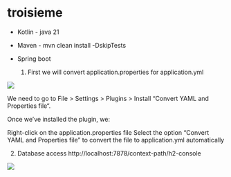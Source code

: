 # troisieme

- Kotlin - java 21
- Maven - mvn clean install -DskipTests
- Spring boot

  1. First we will convert application.properties for application.yml
 <img src="img/Captura de Tela 2024-07-17 às 14.31.32.png">

 We need to go to File > Settings > Plugins > Install “Convert YAML and Properties file“.

Once we’ve installed the plugin, we:

Right-click on the application.properties file
Select the option “Convert YAML and Properties file” to convert the file to application.yml automatically

  2. Database access
http://localhost:7878/context-path/h2-console

<img src="img/Captura de Tela 2024-07-18 às 10.12.07.png">
